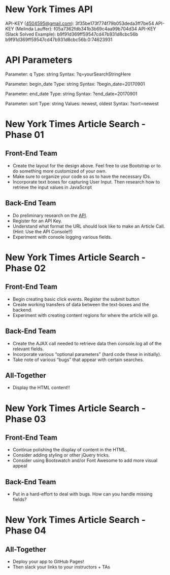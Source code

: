 New York Times API
==================
API-KEY (4504595@gmail.com): 	3f35be173f774f79b053deda3ff7be54
API-KEY (Melinda Lauffer): 		f05a7362fdb341b3b69c4aa99b704d34
API-KEY (Slack Solved Example):	b9f91d369ff59547cd47b931d8cbc56b
								b9f91d369ff59547cd47b931d8cbc56b:0:74623931

							


API Parameters
==============
Parameter: q
Type: string
Syntax:	?q=yourSearchStringHere


Parameter: begin_date
Type: string
Syntax: ?begin_date=20170901


Parameter: end_date
Type: string
Syntax: ?end_date=20170901


Parameter: sort
Type: string
Values: newest, oldest
Syntax: ?sort=newest






# New York Times Article Search - Phase 01

## Front-End Team
* Create the layout for the design above. Feel free to use Bootstrap or to do something more customized of your own.
* Make sure to organize your code so as to have the necessary IDs.
* Incorporate text boxes for capturing User Input. Then research how to retrieve the input values in JavaScript

## Back-End Team
* Do preliminary research on the [API](http://developer.nytimes.com/article_search_v2.json).
* Register for an API Key.
* Understand what format the URL should look like to make an Article Call. (Hint: Use the API Console!!)
* Experiment with console logging various fields.






# New York Times Article Search - Phase 02

## Front-End Team
* Begin creating basic click events. Register the submit button
* Create working transfers of data between the text-boxes and the backend.
* Experiment with creating content regions for where the article will go.

## Back-End Team
* Create the AJAX call needed to retrieve data then console.log all of the relevant fields.
* Incorporate various “optional parameters” (hard code these in initially).
* Take note of various “bugs” that appear with certain searches.

## All-Together
* Display the HTML content!!






# New York Times Article Search - Phase 03

## Front-End Team
* Continue polishing the display of content in the HTML.
* Consider adding styling or other jQuery tricks.
* Consider using Bootswatch and/or Font Awesome to add more visual appeal

## Back-End Team
* Put in a hard-effort to deal with bugs. How can you handle missing fields?






# New York Times Article Search - Phase 04

## All-Together
* Deploy your app to GitHub Pages!
* Then slack your links to your instructors + TAs



